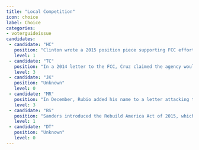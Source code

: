 ```yaml
---
title: "Local Competition"
icon: choice
label: Choice
categories:
- voterguideissue
candidates:
 - candidate: "HC"
   position: "Clinton wrote a 2015 position piece supporting FCC efforts to preempt state laws that “unfairly protect incumbent businesses” like the local cable monopoly against city-run networks."
   level: 1
 - candidate: "TC"
   position: "In a 2014 letter to the FCC, Cruz claimed the agency would infringe on states' rights if it enabled communities to operate publicly built broadband networks. "
   level: 3
 - candidate: "JK"
   position: "Unknown"
   level: 0
 - candidate: "MR"
   position: "In December, Rubio added his name to a letter attacking the FCC over its attempts to help communities build their own broadband networks. "
   level: 3
 - candidate: "BS"
   position: "Sanders introduced the Rebuild America Act of 2015, which would set aside money to support locally built broadband services in underserved areas of the United States."
   level: 1
 - candidate: "DT"
   position: "Unknown"
   level: 0
---
```

